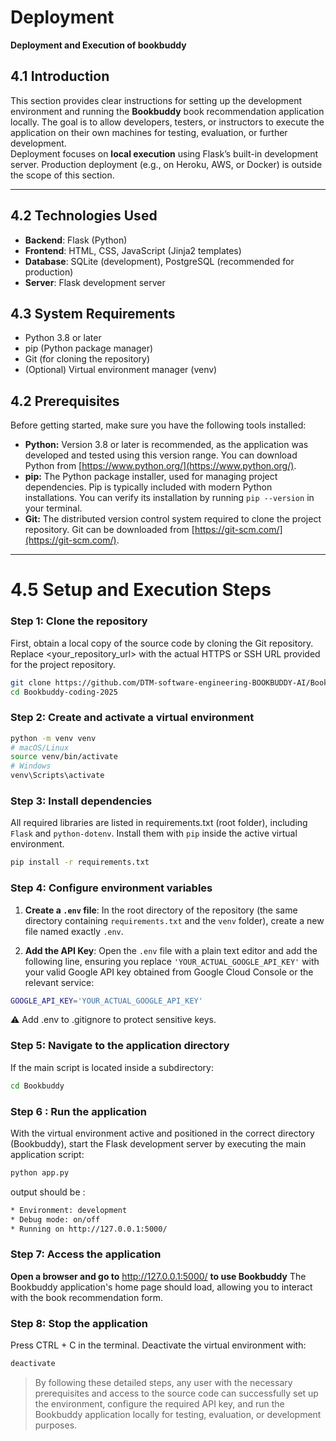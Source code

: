 # Deployment   
**Deployment and Execution of bookbuddy**

## 4.1 Introduction  
This section provides clear instructions for setting up the development environment and running the **Bookbuddy** book recommendation application locally. The goal is to allow developers, testers, or instructors to execute the application on their own machines for testing, evaluation, or further development.  
Deployment focuses on **local execution** using Flask’s built-in development server. Production deployment (e.g., on Heroku, AWS, or Docker) is outside the scope of this section.

---

## 4.2 Technologies Used  
- **Backend**: Flask (Python)  
- **Frontend**: HTML, CSS, JavaScript (Jinja2 templates)  
- **Database**: SQLite (development), PostgreSQL (recommended for production)  
- **Server**: Flask development server  


## 4.3 System Requirements  
- Python 3.8 or later  
- pip (Python package manager)  
- Git (for cloning the repository)  
- (Optional) Virtual environment manager (venv) 


## 4.2 Prerequisites

Before getting started, make sure you have the following tools installed:

* **Python:** Version 3.8 or later is recommended, as the application was developed and tested using this version range. You can download Python from [https://www.python.org/](https://www.python.org/).
* **pip:** The Python package installer, used for managing project dependencies. Pip is typically included with modern Python installations. You can verify its installation by running `pip --version` in your terminal.
* **Git:** The distributed version control system required to clone the project repository. Git can be downloaded from [https://git-scm.com/](https://git-scm.com/).

---

# 4.5 Setup and Execution Steps  

###  Step 1: Clone the repository
First, obtain a local copy of the source code by cloning the Git repository. Replace <your_repository_url> with the actual HTTPS or SSH URL provided for the project repository.
```bash
git clone https://github.com/DTM-software-engineering-BOOKBUDDY-AI/Bookbuddy-coding-2025.git
cd Bookbuddy-coding-2025 
```


### Step 2: Create and activate a virtual environment
```bash
python -m venv venv
# macOS/Linux
source venv/bin/activate
# Windows
venv\Scripts\activate
```

### Step 3: Install dependencies
All required libraries are listed in requirements.txt (root folder), including `Flask` and `python-dotenv`. Install them with `pip` inside the active virtual environment.
```bash 
pip install -r requirements.txt
```
### Step 4: Configure environment variables
1. **Create a `.env` file**: In the root directory of the repository (the same directory containing `requirements.txt` and the `venv` folder), create a new file named exactly `.env`.

2. **Add the API Key**: Open the `.env` file with a plain text editor and add the following line, ensuring you replace `'YOUR_ACTUAL_GOOGLE_API_KEY'` with your valid Google API key obtained from Google Cloud Console or the relevant service:

```bash
GOOGLE_API_KEY='YOUR_ACTUAL_GOOGLE_API_KEY'
```
⚠️ Add .env to .gitignore to protect sensitive keys.

### Step 5: Navigate to the application directory
If the main script is located inside a subdirectory:
```bash
cd Bookbuddy
```
### Step 6 : Run the application
With the virtual environment active and positioned in the correct directory (Bookbuddy), start the Flask development server by executing the main application script:
```bash
python app.py
```
output should be :
```bash
* Environment: development
* Debug mode: on/off
* Running on http://127.0.0.1:5000/
```

### Step 7: Access the application
**Open a browser and go to**  http://127.0.0.1:5000/   **to use Bookbuddy**
The Bookbuddy application's home page should load, allowing you to interact with the book recommendation form.

### Step 8: Stop the application
Press CTRL + C in the terminal.
Deactivate the virtual environment with:
```bash
deactivate
```

>By following these detailed steps, any user with the necessary prerequisites and access to the source code can successfully set up the environment, configure the required API key, and run the Bookbuddy application locally for testing, evaluation, or development purposes.


